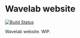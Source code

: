 # Wavelab website
[![Build Status](https://travis-ci.org/UMass-Boston-WaveLab/umass-boston-wavelab.github.io.svg?branch=source)](https://travis-ci.org/UMass-Boston-WaveLab/umass-boston-wavelab.github.io)  
  
Wavelab website. WIP.

